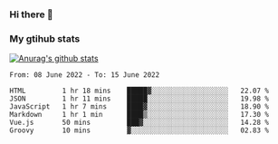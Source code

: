 ### Hi there 👋

### My gtihub stats

[![Anurag's github stats](https://github-readme-stats.vercel.app/api?username=gaozhidong)](https://github.com/gaozhidong/github-readme-stats)

<!--START_SECTION:waka-->

```text
From: 08 June 2022 - To: 15 June 2022

HTML         1 hr 18 mins    █████▓░░░░░░░░░░░░░░░░░░░   22.07 %
JSON         1 hr 11 mins    █████░░░░░░░░░░░░░░░░░░░░   19.98 %
JavaScript   1 hr 7 mins     ████▓░░░░░░░░░░░░░░░░░░░░   18.90 %
Markdown     1 hr 1 min      ████▒░░░░░░░░░░░░░░░░░░░░   17.30 %
Vue.js       50 mins         ███▓░░░░░░░░░░░░░░░░░░░░░   14.28 %
Groovy       10 mins         ▓░░░░░░░░░░░░░░░░░░░░░░░░   02.83 %
```

<!--END_SECTION:waka-->